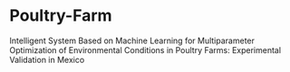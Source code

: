 # Poultry-Farm
Intelligent System Based on Machine Learning for Multiparameter Optimization of Environmental Conditions in Poultry Farms: Experimental Validation in Mexico
